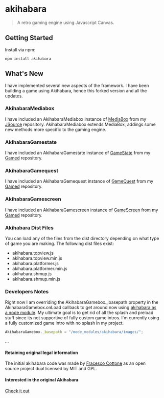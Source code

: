akihabara
=========

> A retro gaming engine using Javascript Canvas.


## Getting Started
Install via npm:
```shell
npm install akihabara
```


## What's New
I have implemented several new aspects of the framework. I have been building a game using Akihabara, hence this forked version and all the updates. 

### AkihabaraMediabox
I have included an AkihabaraMediabox instance of [MediaBox](https://github.com/kitajchuk/jsource/blob/master/src/MediaBox.js) from my [JSource](https://github.com/kitajchuk/jsource/) repository. AkihabaraMediabox extends MediaBox, addings some new methods more specific to the gaming engine.

### AkihabaraGamestate
I have included an AkihabaraGamestate instance of [GameState](https://github.com/kitajchuk/gamed/blob/master/src/GameState.js) from my [Gamed](https://github.com/kitajchuk/gamed/) repository.

### AkihabaraGamequest
I have included an AkihabaraGamequest instance of [GameQuest](https://github.com/kitajchuk/gamed/blob/master/src/GameQuest.js) from my [Gamed](https://github.com/kitajchuk/gamed/) repository.

### AkihabaraGamescreen
I have included an AkihabaraGamescreen instance of [GameScreen](https://github.com/kitajchuk/gamed/blob/master/src/GameScreen.js) from my [Gamed](https://github.com/kitajchuk/gamed/) repository.

### Akihabara Dist Files
You can load any of the files from the dist directory depending on what type of game you are making. The following dist files exist:
 - akihabara.topview.js
 - akihabara.topview.min.js
 - akihabara.platformer.js
 - akihabara.platformer.min.js
 - akihabara.shmup.js
 - akihabara.shmup.min.js

### Developers Notes
Right now I am overriding the AkihabaraGamebox._basepath property in the AkihabaraGamebox.onLoad callback to get around now using [akihabara as a node module](https://www.npmjs.org/package/akihabara). My ultimate goal is to get rid of all the splash and preload stuff since its not supportive of fully custom game intros. I'm currently using a fully customized game intro with no splash in my project.
```js
AkihabaraGamebox._basepath = "/node_modules/akihabara/images/";
```


...



#### Retaining original legal information
The initial akihabara code was made by [Fracesco Cottone](http://kesiev.com) as an open source project dual licensed by MIT and GPL.

#### Interested in the original Akihabara
[Check it out](https://github.com/Akihabara/akihabara)